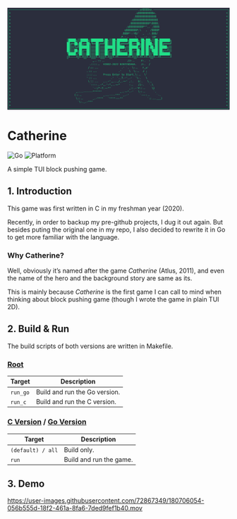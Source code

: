 ![image-20220725132035374](assets/title.png)

# Catherine

![Go](https://img.shields.io/badge/-Golang-087CFA?style=flat&logo=go&logoColor=white)
![Platform](https://img.shields.io/badge/Platform-macOS_|_Linux-white)

A simple TUI block pushing game.

## 1. Introduction

This game was first written in C in my freshman year (2020).

Recently, in order to backup my pre-github projects, I dug it out again. But besides puting the original one in my repo, I also decided to rewrite it in Go to get more familiar with the language.

### Why Catherine?

Well, obviously it’s named after the game _Catherine_ (Atlus, 2011), and even the name of the hero and the background story are same as its. 

This is mainly because _Catherine_ is the first game I can call to mind when thinking about block pushing game (though I wrote the game in plain TUI 2D).

## 2. Build & Run

The build scripts of both versions are written in Makefile.

### [Root](.)

| Target   | Description        |
| -------- | ------------------ |
| `run_go` | Build and run the Go version. |
| `run_c`  | Build and run the C version.  |

### [C Version](./c_version/) / [Go Version](./go_version/)

| Target            | Description    |
| ----------------- | -------------- |
| `(default) / all` | Build only. |
| `run`             | Build and run the game.   |

## 3. Demo

https://user-images.githubusercontent.com/72867349/180706054-056b555d-18f2-461a-8fa6-7ded9fef1b40.mov
